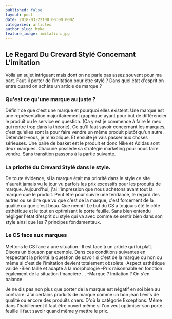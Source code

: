```yaml
---
published: false
layout: post
date: 2018-03-22T00:00:00.000Z
categories: articles
author_slug: hyke
feature_image: imitation.jpg
---
```

## Le Regard Du Crevard Stylé Concernant L'imitation

Voilà un sujet intriguant mais dont on ne parle pas assez souvent pour ma part. Faut-il porter de l'imitation pour être stylé ? Dans quel état d'esprit on entre quand on achète un article de marque ? 

### Qu'est ce qu'une marque au juste ?

Définir ce que c'est une marque et pourquoi elles existent.
Une marque est une représentation majoritairement graphique ayant pour but de différencier le produit ou le service en question. (Ça y est je commence à faire le mec qui rentre trop dans la théorie).
Ce qu'il faut savoir concernant les marques, c'est qu'elles sont la pour faire vendre un même produit plutôt qu'un autre. Détendez-vous, je m'explique. Et ensuite je vais passer aux choses sérieuses. Une paire de basket est le produit et donc Nike et Adidas sont deux marques. Chacune possède sa stratégie marketing pour nous faire vendre. Sans transition passons à la partie suivante.

### La priorité du Crevard Stylé dans le style.

De toute évidence, si la marque était ma priorité dans le style ce site n'aurait jamais vu le jour vu parfois les prix excessifs pour les produits de marque. Aujourd'hui, j'ai l'impression que nous achetons avant tout la marque que le produit. Peut être pour suivre une tendance, le regard des autres ou se dire que vu que c'est de la marque, c'est forcément de la qualité ou que c'est beau. Que nenni ! 
Le but du CS a toujours été le côté esthétique et le tout en optimisant le porte feuille. Sans bien entendu négliger l'état d'esprit du style qui va avec comme se sentir bien dans son style ainsi que les 7 principes fondamentaux.

### Le CS face aux marques

Mettons le CS face à une situation :
Il est face à un article qui lui plaît. Disons un blouson par exemple. Dans ces conditions suivantes en respectant la priorité la question de savoir si c'est de la marque ou non ou même si c'est de l'imitation devient totalement obsolète 
-Aspect esthétique validé 
-Bien taillé et adapté à la morphologie 
-Prix raisonnable en fonction également de la situation financière
...
-Marque ? Imitation ? On s'en balance. 

Je ne dis pas non plus que porter de la marque est négatif en soi bien au contraire. J'ai certains produits de marque comme un bon jean Levi's de qualité ou encore des produits chers. D'où la catégorie Exceptions. Même dans l'habillement il faut être ouvert même si l'on veut optimiser son porte feuille il faut savoir quand même y mettre le prix.
